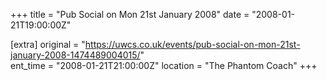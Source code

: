 +++
title = "Pub Social on Mon 21st January 2008"
date = "2008-01-21T19:00:00Z"

[extra]
original = "https://uwcs.co.uk/events/pub-social-on-mon-21st-january-2008-1474489004015/"    
ent_time = "2008-01-21T21:00:00Z"
location = "The Phantom Coach"
+++




